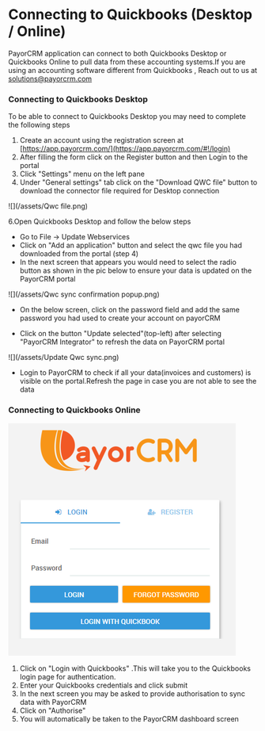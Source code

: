 # Connecting to Quickbooks \(Desktop / Online\)

PayorCRM application can connect to both Quickbooks Desktop or Quickbooks Online to pull data from these accounting systems.If you are using an accounting software different from Quickbooks , Reach out to us at solutions@payorcrm.com

### Connecting to Quickbooks Desktop

To be able to connect to Quickbooks Desktop you may need to complete the following steps

1. Create an account using the registration screen at [https://app.payorcrm.com/](https://app.payorcrm.com/#!/login)
2. After filling the form click on the Register button and then Login to the portal
3. Click "Settings" menu on the left pane
4. Under "General settings" tab click on the "Download QWC file" button to download the connector file required for Desktop connection

![](/assets/Qwc file.png)

6.Open Quickbooks Desktop and follow the below steps

* Go to File -&gt; Update Webservices
* Click on "Add an application" button and select the qwc file you had downloaded from the portal \(step 4\)
* In the next screen that appears you would need to select the radio button as shown in the pic below to ensure your data is updated on the PayorCRM portal

![](/assets/Qwc sync confirmation popup.png)

* On the below screen, click on the password field and add the same password you had used to create your account on payorCRM 

* Click on the button "Update selected"\(top-left\) after selecting "PayorCRM Integrator" to refresh the data on PayorCRM portal

![](/assets/Update Qwc sync.png)

* Login to PayorCRM  to check if all your data\(invoices and customers\) is visible on the portal.Refresh the page in case you are not able to see the data



### Connecting to Quickbooks Online

![](/assets/loginscreen.PNG)

1. Click on "Login with Quickbooks" .This will take you to the Quickbooks login page for authentication.
2. Enter your Quickbooks credentials and click submit
3. In the next screen you may be asked to provide authorisation to sync data with PayorCRM
4. Click on "Authorise"
5. You will automatically be taken to the PayorCRM dashboard screen




